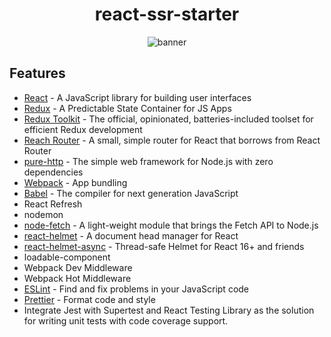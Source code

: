 <h1 align="center">react-ssr-starter</h1>

<p align="center">
  <img src="https://user-images.githubusercontent.com/15341301/131251228-40d7de86-ea0a-4cae-89a3-9a74e7f3b280.png" alt="banner" >
</p>

## Features

- [React](https://reactjs.org) - A JavaScript library for building user interfaces
- [Redux](https://redux.js.org) - A Predictable State Container for JS Apps
- [Redux Toolkit](https://redux-toolkit.js.org) - The official, opinionated, batteries-included toolset for efficient Redux development
- [Reach Router](https://reach.tech/router) - A small, simple router for React that borrows from React Router
- [pure-http](https://github.com/htdangkhoa/pure-http) - The simple web framework for Node.js with zero dependencies
- [Webpack](https://webpack.js.org) - App bundling
- [Babel](https://babeljs.io) - The compiler for next generation JavaScript
- React Refresh
- nodemon
- [node-fetch](https://github.com/node-fetch/node-fetch) - A light-weight module that brings the Fetch API to Node.js
- [react-helmet](https://github.com/nfl/react-helmet) - A document head manager for React
- [react-helmet-async](https://github.com/staylor/react-helmet-async) - Thread-safe Helmet for React 16+ and friends
- loadable-component
- Webpack Dev Middleware
- Webpack Hot Middleware
- [ESLint](https://eslint.org) - Find and fix problems in your JavaScript code
- [Prettier](https://prettier.io/) - Format code and style
- Integrate Jest with Supertest and React Testing Library as the solution for writing unit tests with code coverage support.
